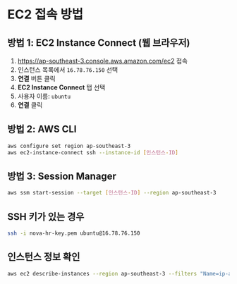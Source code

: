 # EC2 접속 방법

## 방법 1: EC2 Instance Connect (웹 브라우저)
1. https://ap-southeast-3.console.aws.amazon.com/ec2 접속
2. 인스턴스 목록에서 `16.78.76.150` 선택
3. **연결** 버튼 클릭
4. **EC2 Instance Connect** 탭 선택
5. 사용자 이름: `ubuntu`
6. **연결** 클릭

## 방법 2: AWS CLI
```bash
aws configure set region ap-southeast-3
aws ec2-instance-connect ssh --instance-id [인스턴스-ID]
```

## 방법 3: Session Manager
```bash
aws ssm start-session --target [인스턴스-ID] --region ap-southeast-3
```

## SSH 키가 있는 경우
```bash
ssh -i nova-hr-key.pem ubuntu@16.78.76.150
```

## 인스턴스 정보 확인
```bash
aws ec2 describe-instances --region ap-southeast-3 --filters "Name=ip-address,Values=16.78.76.150"
```